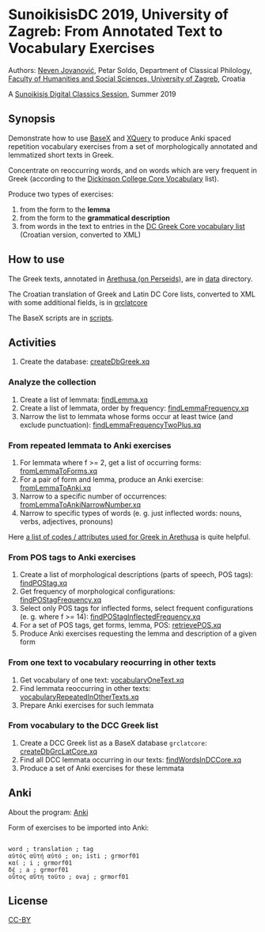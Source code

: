 # SunoikisisDC 2019, University of Zagreb: From Annotated Text to Vocabulary Exercises

Authors: [Neven Jovanović](orcid.org/0000-0002-9119-399X), Petar Soldo, Department of Classical Philology, [Faculty of Humanities and Social Sciences, University of Zagreb](https://www.wikidata.org/wiki/Q3445232), Croatia

A [Sunoikisis Digital Classics Session](https://github.com/SunoikisisDC/SunoikisisDC-2018-2019/wiki/Summer2019-Session11), Summer 2019

## Synopsis

Demonstrate how to use [BaseX](http://basex.org/) and [XQuery](https://en.wikibooks.org/wiki/XQuery) to produce Anki spaced repetition vocabulary exercises from a set of morphologically annotated and lemmatized short texts in Greek. 

Concentrate on reoccurring words, and on words which are very frequent in Greek (according to the [Dickinson College Core Vocabulary](http://dcc.dickinson.edu/vocab/core-vocabulary) list).

Produce two types of exercises: 

1. from the form to the **lemma**
2. from the form to the **grammatical description**
3. from words in the text to entries in the [DC Greek Core vocabulary list](http://dcc.dickinson.edu/greek-core-list-romanian) (Croatian version, converted to XML)

## How to use

The Greek texts, annotated in [Arethusa (on Perseids)](https://www.perseids.org/tools/arethusa/app/#/), are in [data](https://github.com/nevenjovanovic/sunoikisis2019zg-eklogai/tree/master/data) directory.

The Croatian translation of Greek and Latin DC Core lists, converted to XML with some additional fields, is in [grclatcore](https://github.com/nevenjovanovic/sunoikisis2019zg-eklogai/tree/master/scripts)

The BaseX scripts are in [scripts](https://github.com/nevenjovanovic/sunoikisis2019zg-eklogai/tree/master/scripts).

## Activities

1. Create the database: [createDbGreek.xq](https://github.com/nevenjovanovic/sunoikisis2019zg-eklogai/blob/master/scripts/createDbGreek.xq)

### Analyze the collection

1. Create a list of lemmata: [findLemma.xq](https://github.com/nevenjovanovic/sunoikisis2019zg-eklogai/blob/master/scripts/findLemma.xq)
2. Create a list of lemmata, order by frequency: [findLemmaFrequency.xq](https://github.com/nevenjovanovic/sunoikisis2019zg-eklogai/blob/master/scripts/findLemmaFrequency.xq)
3. Narrow the list to lemmata whose forms occur at least twice (and exclude punctuation): [findLemmaFrequencyTwoPlus.xq](https://github.com/nevenjovanovic/sunoikisis2019zg-eklogai/blob/master/scripts/findLemmaFrequencyTwoPlus.xq)

### From repeated lemmata to Anki exercises

1. For lemmata where f >= 2, get a list of occurring forms: [fromLemmaToForms.xq](https://github.com/nevenjovanovic/sunoikisis2019zg-eklogai/blob/master/scripts/fromLemmaToForms.xq)
2. For a pair of form and lemma, produce an Anki exercise: [fromLemmaToAnki.xq](https://github.com/nevenjovanovic/sunoikisis2019zg-eklogai/blob/master/scripts/fromLemmaToAnki.xq)
3. Narrow to a specific number of occurrences: [fromLemmaToAnkiNarrowNumber.xq](https://github.com/nevenjovanovic/sunoikisis2019zg-eklogai/blob/master/scripts/fromLemmaToAnkiNarrowNumber.xq)
4. Narrow to specific types of words (e. g. just inflected words: nouns, verbs, adjectives, pronouns)

Here [a list of codes / attributes used for Greek in Arethusa](https://github.com/alpheios-project/arethusa-configs/blob/master/configs/arethusa.morph/gr_attributes.json) is quite helpful.

### From POS tags to Anki exercises

1. Create a list of morphological descriptions (parts of speech, POS tags): [findPOStag.xq](https://github.com/nevenjovanovic/sunoikisis2019zg-eklogai/blob/master/scripts/findPOStag.xq)
2. Get frequency of morphological configurations: [findPOStagFrequency.xq](https://github.com/nevenjovanovic/sunoikisis2019zg-eklogai/blob/master/scripts/findPOStagFrequency.xq)
3. Select only POS tags for inflected forms, select frequent configurations (e. g. where f >= 14): [findPOStagInflectedFrequency.xq](https://github.com/nevenjovanovic/sunoikisis2019zg-eklogai/blob/master/scripts/findPOStagInflectedFrequency.xq)
4. For a set of POS tags, get forms, lemma, POS: [retrievePOS.xq](https://github.com/nevenjovanovic/sunoikisis2019zg-eklogai/blob/master/scripts/retrievePOS.xq)
5. Produce Anki exercises requesting the lemma and description of a given form

### From one text to vocabulary reocurring in other texts

1. Get vocabulary of one text: [vocabularyOneText.xq](https://github.com/nevenjovanovic/sunoikisis2019zg-eklogai/blob/master/scripts/vocabularyOneText.xq)
2. Find lemmata reoccurring in other texts: [vocabularyRepeatedInOtherTexts.xq](https://github.com/nevenjovanovic/sunoikisis2019zg-eklogai/blob/master/scripts/vocabularyRepeatedInOtherTexts.xq)
3. Prepare Anki exercises for such lemmata

### From vocabulary to the DCC Greek list

1. Create a DCC Greek list as a BaseX database `grclatcore`: [createDbGrcLatCore.xq](https://github.com/nevenjovanovic/sunoikisis2019zg-eklogai/blob/master/scripts/createDbGrcLatCore.xq)
2. Find all DCC lemmata occurring in our texts: [findWordsInDCCore.xq](https://github.com/nevenjovanovic/sunoikisis2019zg-eklogai/blob/master/scripts/findWordsInDCCore.xq)
3. Produce a set of Anki exercises for these lemmata

## Anki

About the program: [Anki](https://apps.ankiweb.net/)

Form of exercises to be imported into Anki:

```csv

word ; translation ; tag
αὐτός αὐτή αὐτό ; on; isti ; grmorf01
καί ; i ; grmorf01
δέ ; a ; grmorf01
οὗτος αὕτη τοῦτο ; ovaj ; grmorf01

```

## License

[CC-BY](LICENSE.md)
